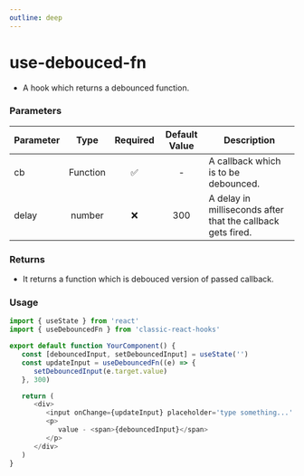 ```yaml
---
outline: deep
---
```


# use-debouced-fn

-  A hook which returns a debounced function.

### Parameters

| Parameter |   Type   | Required | Default Value | Description                                                 |
| --------- | :------: | :------: | :-----------: | ----------------------------------------------------------- |
| cb        | Function |    ✅    |       -       | A callback which is to be debounced.                        |
| delay     |  number  |    ❌    |      300      | A delay in milliseconds after that the callback gets fired. |

### Returns

-  It returns a function which is debouced version of passed callback.

### Usage

```ts
import { useState } from 'react'
import { useDebouncedFn } from 'classic-react-hooks'

export default function YourComponent() {
   const [debouncedInput, setDebouncedInput] = useState('')
   const updateInput = useDebouncedFn((e) => {
      setDebouncedInput(e.target.value)
   }, 300)

   return (
      <div>
         <input onChange={updateInput} placeholder='type something...' />
         <p>
            value - <span>{debouncedInput}</span>
         </p>
      </div>
   )
}
```
